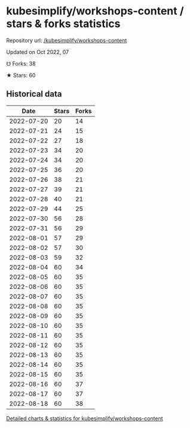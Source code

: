 # kubesimplify/workshops-content / stars & forks statistics

Repository url: [/kubesimplify/workshops-content](https://github.com/kubesimplify/workshops-content)

Updated on Oct 2022, 07

☋ Forks: 38

★ Stars: 60

## Historical data
| Date | Stars | Forks |
|------|-------|-------|
| 2022-07-20 | 20 | 14 | 
| 2022-07-21 | 24 | 15 | 
| 2022-07-22 | 27 | 18 | 
| 2022-07-23 | 34 | 20 | 
| 2022-07-24 | 34 | 20 | 
| 2022-07-25 | 36 | 20 | 
| 2022-07-26 | 38 | 21 | 
| 2022-07-27 | 39 | 21 | 
| 2022-07-28 | 40 | 21 | 
| 2022-07-29 | 44 | 25 | 
| 2022-07-30 | 56 | 28 | 
| 2022-07-31 | 56 | 29 | 
| 2022-08-01 | 57 | 29 | 
| 2022-08-02 | 57 | 30 | 
| 2022-08-03 | 59 | 32 | 
| 2022-08-04 | 60 | 34 | 
| 2022-08-05 | 60 | 35 | 
| 2022-08-06 | 60 | 35 | 
| 2022-08-07 | 60 | 35 | 
| 2022-08-08 | 60 | 35 | 
| 2022-08-09 | 60 | 35 | 
| 2022-08-10 | 60 | 35 | 
| 2022-08-11 | 60 | 35 | 
| 2022-08-12 | 60 | 35 | 
| 2022-08-13 | 60 | 35 | 
| 2022-08-14 | 60 | 35 | 
| 2022-08-15 | 60 | 35 | 
| 2022-08-16 | 60 | 37 | 
| 2022-08-17 | 60 | 37 | 
| 2022-08-18 | 60 | 38 | 


[Detailed charts & statistics for kubesimplify/workshops-content](https://reviewgithub.com/rep/kubesimplify/workshops-content)
